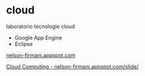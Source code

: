 # cloud
laboratorio tecnologie cloud

* Google App Engine
* Eclipse

[nelson-firmani.appspot.com](http://nelson-firmani.appspot.com/)

[Cloud Computing - nelson-firmani.appspot.com/slide/](http://nelson-firmani.appspot.com/slide/index.html#/bored)

